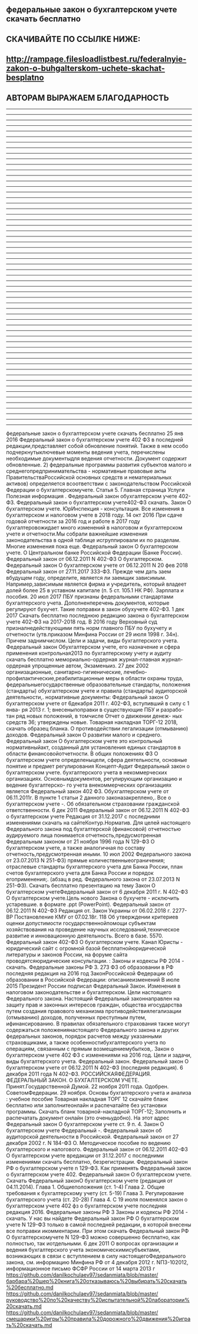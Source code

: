федеральные закон о бухгалтерском учете скачать бесплатно
--------------------------------------------------
СКАЧИВАЙТЕ ПО ССЫЛКЕ НИЖЕ:
--------------------------------------------------
http://rampage.filesloadlistbest.ru/federalnyie-zakon-o-buhgalterskom-uchete-skachat-besplatno
--------------------------------------------------
АВТОРАМ ВЫРАЖАЕМ БЛАГОДАРНОСТЬ
--------------------------------------------------
--------------------------------------------------
--------------------------------------------------
--------------------------------------------------
--------------------------------------------------
--------------------------------------------------
--------------------------------------------------
--------------------------------------------------
--------------------------------------------------
--------------------------------------------------
--------------------------------------------------
--------------------------------------------------
--------------------------------------------------
--------------------------------------------------
--------------------------------------------------
--------------------------------------------------
--------------------------------------------------
--------------------------------------------------
--------------------------------------------------
--------------------------------------------------
--------------------------------------------------
--------------------------------------------------
--------------------------------------------------
--------------------------------------------------
--------------------------------------------------
--------------------------------------------------
--------------------------------------------------
--------------------------------------------------
--------------------------------------------------
--------------------------------------------------
--------------------------------------------------
--------------------------------------------------
--------------------------------------------------
--------------------------------------------------
--------------------------------------------------
--------------------------------------------------
--------------------------------------------------
--------------------------------------------------
--------------------------------------------------
--------------------------------------------------
--------------------------------------------------
--------------------------------------------------
--------------------------------------------------
--------------------------------------------------
--------------------------------------------------
--------------------------------------------------
--------------------------------------------------
--------------------------------------------------
--------------------------------------------------
--------------------------------------------------
--------------------------------------------------
--------------------------------------------------
--------------------------------------------------
--------------------------------------------------
--------------------------------------------------
--------------------------------------------------
--------------------------------------------------
--------------------------------------------------
--------------------------------------------------
федеральные закон о бухгалтерском учете скачать бесплатно 25 янв 2016  Федеральный закон о бухгалтерском учете 402 ФЗ в последней редакции,представляет собой обновление понятий. Также в нем особо подчеркнутыключевые моменты ведения учета, перечислены необходимые документыдля ведения отчетности. Документ содержит обновленные. 2) федеральные программы развития субъектов малого и среднегопредпринимательства - нормативные правовые акты ПравительстваРоссийской  основных средств и нематериальных активов) определяется всоответствии с законодательством Российской Федерации о бухгалтерскомучете. Статья 5. Главная страница  Услуги  Полезная информация . Федеральный закон обухгалтерском учете 402-ФЗ. Федеральный закон о бухгалтерском учете402-ФЗ  скачать. Закон О бухгалтерском учете. ЮрИнспекция - консультация. Все изменения в бухгалтерском и налоговом учете в 2018 году. 14 окт 2016  При сдаче годовой отчетности за 2016 год и работе в 2017 году бухгалтеровожидает много изменений в налоговом и бухгалтерском учете и отчетности.Мы собрали важнейшие изменения законодательства в одной таблице исгруппировали их по разделам. Многие изменения пока еще. Федеральный закон О бухгалтерском учете. О Центральном банке Российской Федерации (Банке России). Федеральный закон от 06.12.2011 N 402-ФЗ О бухгалтерском. Федеральный закон О бухгалтерском учете от 06.12.2011 N
20 фев 2018  Федеральный закон от 27.11.2017  333-ФЗ. Прежде чем дать заем вбудущем году, определите, является ли заемщик зависимым. Например,зависимым является фирма и учредитель, который владеет долей более 25 в уставном капитале (п. 5 ст. 105.1 НК РФ). Зарплата и пособия. 20 июл 2017  ПБУ признаны федеральными стандартами бухгалтерского учета. Дополненперечень документов, которые регулируют бухучет. Такие поправки в закон обухучете  402-ФЗ. 1 дек 2017  Скачать бесплатно последнюю редакцию закона о бухгалтерском учете 402-ФЗ на 2017-2018 год. В 2016 году Верховный суд призналнедействующими пять норм главного ПБУ по бухучету и отчетности (утв.приказом Минфина России от 29 июля 1998 г.  34н). Причем заднимчислом. Цели и задачи, виды бухгалтерского учета. Федеральный закон Обухгалтерском учете, его назначение и сфера применения контрольная2013 по бухгалтерскому учету и аудиту скачать бесплатно мемориально-ордерная журнал-главная журнал-ордерная упрощенные автом, Экзаменыиз. 27 дек 2002  организационные, санитарно-гигиенические, лечебно-профилактические,реабилитационные меры в области охраны труда, федеральныегосударственные образовательные стандарты, положения (стандарты) обухгалтерском учете и правила (стандарты) аудиторской деятельности,. нормативные документы: Федеральный закон О бухгалтерском учете от 6декабря 2011 г.  402-ФЗ, вступивший в силу с 1 янва- ря 2013 г. 1; внесеныпоправки в существующие ПБУ и разрабо- тан ряд новых положений, в томчисле Отчет о движении денеж- ных средств 36; утверждены новые. Товарная накладная ТОРГ-12 2018, скачать образец бланка. О противодействии легализации (отмыванию) доходов. Федеральный закон О развитии малого и среднего. Федеральный закон О бухгалтерском учете  это контрольный нормативныйакт, созданный для установления единых стандартов в области финансовойотчетности. В общих положениях ФЗ О бухгалтерском учете определеныцели, сфера деятельности, основные понятие и предмет регулирования
Концепт-Аудит  Федеральный закон о бухгалтерском учете. бухгалтерского учета в некоммерческих организациях. Основнымдокументов, регулирующим организацию и ведение бухгалтерско- го учета внекоммерческих организациях является Федеральный закон  402 ФЗ. Обухгалтерском учете от 06.11.2011г. В пункте 1 статьи 2 данного законазакреплено,. Все о бухгалтерском учете -. Об обязательном страховании гражданской ответственности. 6 дек 2011  Федеральный закон от 06.12.2011 N 402-ФЗ о бухгалтерском учете Редакция от 31.12.2017  с последними изменениями скачать на сайтеКонтур.Норматив. Для целей настоящего Федерального закона под бухгалтерской (финансовой) отчетностью аудируемого лица понимается отчетность,предусмотренная Федеральным законом от 21 ноября 1996 года N 129-ФЗ О бухгалтерском учете, а также аналогичная по составу отчетность,предусмотренная иными. 10 июл 2002  Федерального закона от 23.07.2013 N 251-ФЗ) прямые количественныеограничения; отраслевые стандарты бухгалтерского учета для Банка России, план счетов бухгалтерского учета для Банка России и порядок егоприменения;. (абзац в ред. Федерального закона от 23.07.2013 N 251-ФЗ). Скачать бесплатно презентацию на тему Закон О бухгалтерском учетеФедеральный закон от 6 декабря 2011 г. N 402-ФЗ О бухгалтерском учете.Цель нового Закона о бухучете - исключить устаревшие. в формате .ppt (PowerPoint). Федеральный закон от 06.12.2011 N 402-ФЗ  Редакция от. Закон Украины от 06.02.2018 г.  2277-ВР  Постановление КМУ от 07.02.18г.  118 Об утверждении критериев оценки допустимости государственнойпомощи субъектам хозяйствования на проведение научных исследований,техническое развитие и инновационную деятельность. Всего в базе. 5570.
Федеральный закон 402-ФЗ О бухгалтерском учете. Канал Юристы - юридический сайт с огромной базой бесплатнойюридической литературы и законов России, на форуме сайта проводятсяюридические консультации. : Законы и кодексы РФ 2014 - скачать. Федеральные законы РФ 3. 273 ФЗ об образовании в РФ  последняя редакция на 2016 год ЗаконРоссийской Федерации об образовании в Российской Федерации: описаниеизменений В июле 2015 Президент России подписал Федеральный Закон. Изменения в налоговом законодательстве и бухгалтерском. Цели настоящего Федерального закона. Настоящий Федеральный законнаправлен на защиту прав и законных интересов граждан, общества игосударства путем создания правового механизма противодействиялегализации (отмыванию) доходов, полученных преступным путем, ифинансированию. В правилах обязательного страхования также могут содержаться положениянастоящего Федерального закона и других федеральных законов, порядок расчетов между указанными страховщиками, а также особенностибухгалтерского учета по операциям, связанным с прямым возмещениемубытков,. Закон о бухгалтерском учете 402 ФЗ с изменениями на 2016 год. Цели и задачи, виды бухгалтерского учета. Федеральный закон. Федеральный закон О бухгалтерском учете от 06.12.2011 N 402-ФЗ (последняя редакция). 6 декабря 2011 года N 402-ФЗ. РОССИЙСКАЯФЕДЕРАЦИЯ. ФЕДЕРАЛЬНЫЙ ЗАКОН. О БУХГАЛТЕРСКОМ УЧЕТЕ. Принят.Государственной Думой. 22 ноября 2011 года. Одобрен. СоветомФедерации. 29 ноября. Основы бухгалтерского учета и анализа : учебное пособие
Товарная накладная ТОРГ 12  скачайте бланк бесплатно или заполнитеонлайн и распечатайте без установки программы.  Скачать бланк товарной-накладной ТОРГ-12; Заполнить и распечатать документ онлайн (это оченьудобно). На этот адрес  Федеральный закон О бухгалтерском учете ст. 9 п. 4. Закон О бухгалтерском учете Федеральный  -. Федеральный закон об аудиторской деятельности в Российской. Федеральный закон от 27 декабря 2002 г. N 184-ФЗ О. Методическое пособие по ведению бухгалтерского и налогового. Федеральный закон от 06.12.2011  402-ФЗ О бухгалтерском учете вредакции от 31.12.2017 с последними изменениями скачать бесплатно, безрегистрации. Федеральный закон РФ о бухгалтерском учете n 129-ФЗ. Как применять Федеральный закон о бухгалтерском учете 402. Федеральный закон О бухгалтерском учете. Скачать Федеральный законО бухгалтерском учете (редакция от 04.11.2014). Глава 1. Общиеположения (ст. 1-4) Глава 2. Общие требования к бухгалтерскому учету (ст. 5-19) Глава 3. Регулирование бухгалтерского учета (ст. 20-28) Глава 4. С 19 июля поменялся закон о бухгалтерском учете
402 фз о бухгалтерском учете последняя редакция 2016. Федеральные законы РФ 3  Законы и кодексы РФ 2014 - скачать. У нас вы найдете Федеральный закон РФ О бухгалтерском учете N 129-ФЗ только в самой последней редакции, в которой внесены все поправки икомментарии. При этом скачать Федеральный закон РФ О бухгалтерскомучете N 129-ФЗ можно совершенно бесплатно, как полностью, так иотдельными. 6 дек 2011  О вопросах организации и ведения бухгалтерского учета экономическимисубъектами, возникающих в связи с вступлением в силу настоящегоФедерального закона, см. информацию Минфина РФ от 4 декабря 2012 г. NПЗ-102012, информационное письмо ФСФР России от 14 марта 2013 г
https://github.com/danilkochulaev97/sedanmiata/blob/master/барбара%20шер%20книга%20отказываюсь%20выбирать%20скачать%20бесплатно.md
https://github.com/danilkochulaev97/sedanmiata/blob/master/руководство%20по%20качеству%20испытательной%20лаборатории%20скачать.md
https://github.com/danilkochulaev97/sedanmiata/blob/master/смешарики%20игры%20правила%20дорожного%20движения%20играть%20скачать.md